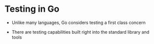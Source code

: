 # Testing in Go

- Unlike many languages, Go considers testing a first class concern

- There are testing capabilities built right into the standard library and tools
